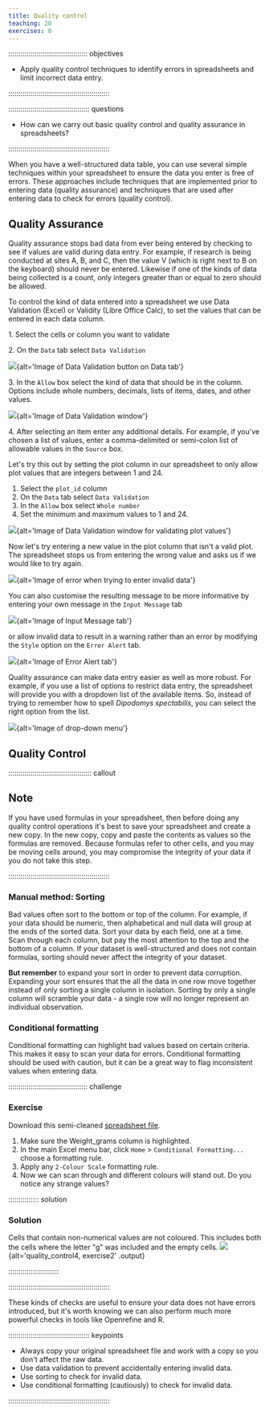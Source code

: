```yaml
---
title: Quality control
teaching: 20
exercises: 0
---
```


::::::::::::::::::::::::::::::::::::::: objectives

- Apply quality control techniques to identify errors in spreadsheets and limit incorrect data entry.

::::::::::::::::::::::::::::::::::::::::::::::::::

:::::::::::::::::::::::::::::::::::::::: questions

- How can we carry out basic quality control and quality assurance in spreadsheets?

::::::::::::::::::::::::::::::::::::::::::::::::::

When you have a well-structured data table, you can use several simple
techniques within your spreadsheet to ensure the data you enter is
free of errors. These approaches include techniques that are
implemented prior to entering data (quality assurance) and
techniques that are used after entering data to check for errors
(quality control).

## Quality Assurance

Quality assurance stops bad data from ever being entered by checking to see if
values are valid during data entry. For example, if research is being conducted
at sites A, B, and C, then the value V (which is right next to B on the
keyboard) should never be entered. Likewise if one of the kinds of data being
collected is a count, only integers greater than or equal to zero should be
allowed.

To control the kind of data entered into a spreadsheet we use Data Validation
(Excel) or Validity (Libre Office Calc), to set the values that can be entered
in each data column.

1\. Select the cells or column you want to validate

2\. On the `Data` tab select `Data Validation`

![](fig/data_validation.png){alt='Image of Data Validation button on Data tab'}

3\. In the `Allow` box select the kind of data that should be in the
column. Options include whole numbers, decimals, lists of items, dates, and
other values.

![](fig/data_validation_window.png){alt='Image of Data Validation window'}

4\. After selecting an item enter any additional details. For example, if you've
chosen a list of values, enter a comma-delimited or semi-colon list of allowable
values in the `Source` box.

Let's try this out by setting the plot column in our spreadsheet to only allow
plot values that are integers between 1 and 24.

1. Select the `plot_id` column
2. On the `Data` tab select `Data Validation`
3. In the `Allow` box select `Whole number`
4. Set the minimum and maximum values to 1 and 24.

![](fig/plot_validation.png){alt='Image of Data Validation window for validating plot values'}

Now let's try entering a new value in the plot column that isn't a valid
plot. The spreadsheet stops us from entering the wrong value and asks us if we
would like to try again.

![](fig/invalid_value.png){alt='Image of error when trying to enter invalid data'}

You can also customise the resulting message to be more informative by entering
your own message in the `Input Message` tab

![](fig/input_message.png){alt='Image of Input Message tab'}

or allow invalid data to result in a warning rather than an error by modifying the `Style`
option on the `Error Alert` tab.

![](fig/error_alert.png){alt='Image of Error Alert tab'}

Quality assurance can make data entry easier as well as more robust. For
example, if you use a list of options to restrict data entry, the spreadsheet
will provide you with a dropdown list of the available items. So, instead of
trying to remember how to spell *Dipodomys spectabilis*, you can select the
right option from the list.

![](fig/drop_down_list2.png){alt='Image of drop-down menu'}

## Quality Control

:::::::::::::::::::::::::::::::::::::::::  callout

## Note

If you have used formulas in your spreadsheet, then before doing any quality control operations it's best to save your spreadsheet and create a new copy. In the new copy, copy and paste the contents as values so the formulas are removed. Because formulas refer to other cells, and you may be moving cells around, you may compromise the integrity of your data if you do not take this step.
  

::::::::::::::::::::::::::::::::::::::::::::::::::

### Manual method: Sorting

Bad values often sort to the bottom or top of the column. For example, if your data should be numeric, then alphabetical and null data will group at the ends of the sorted data. Sort your data by each field, one at a time. Scan through each column, but pay the most attention to the top and the bottom of a column. If your dataset is well-structured and does not contain formulas, sorting should never affect the integrity of your dataset.

**But remember** to expand your sort in order to prevent data corruption. Expanding your sort ensures that the all the data in one row move together instead of only sorting a single column in isolation. Sorting by only a single column will scramble your data - a single row will no longer represent an individual observation.

### Conditional formatting

Conditional formatting can highlight bad values based on certain criteria. This makes it easy to scan your data for errors. Conditional formatting should be used with caution, but it can be a great way to flag inconsistent values when entering data.

:::::::::::::::::::::::::::::::::::::::  challenge

### Exercise

Download this semi-cleaned [spreadsheet file](https://github.com/datacarpentry/spreadsheet-ecology-lesson/blob/gh-pages/data/survey_sorting_exercise.xlsx?raw=true).

1. Make sure the Weight\_grams column is highlighted.
2. In the main Excel menu bar, click `Home` > `Conditional Formatting...` choose a formatting rule.
3. Apply any `2-Colour Scale` formatting rule.
4. Now we can scan through and different colours will stand out. Do you notice any strange values?

:::::::::::::::  solution

### Solution

Cells that contain non-numerical values are not coloured. This includes both the cells where the letter "g" was included and the empty cells.
![](fig/conditional_formating.png)
{alt='quality\_control4, exercise2' .output}

:::::::::::::::::::::::::

::::::::::::::::::::::::::::::::::::::::::::::::::

These kinds of checks are useful to ensure your data does not have errors introduced, but it's worth knowing we can also perform much more powerful checks in tools like Openrefine and R.

:::::::::::::::::::::::::::::::::::::::: keypoints

- Always copy your original spreadsheet file and work with a copy so you don't affect the raw data.
- Use data validation to prevent accidentally entering invalid data.
- Use sorting to check for invalid data.
- Use conditional formatting (cautiously) to check for invalid data.

::::::::::::::::::::::::::::::::::::::::::::::::::


